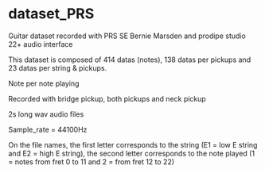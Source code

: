# dataset_PRS
Guitar dataset recorded with PRS SE Bernie Marsden and prodipe studio 22+ audio interface

This dataset is composed of 414 datas (notes), 138 datas per pickups and 23 datas per string & pickups.

Note per note playing

Recorded with bridge pickup, both pickups and neck pickup
 
2s long wav audio files

Sample_rate = 44100Hz

On the file names, the first letter corresponds to the string (E1 = low E string and E2 = high E string), the second letter corresponds to the note played (1 = notes from fret 0 to 11 and 2 = from fret 12 to 22)

